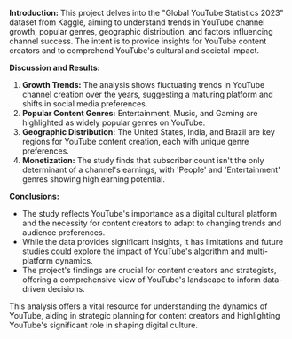 **Introduction:**
This project delves into the "Global YouTube Statistics 2023" dataset from Kaggle, aiming to understand trends in YouTube channel growth, popular genres, geographic distribution, and factors influencing channel success. The intent is to provide insights for YouTube content creators and to comprehend YouTube's cultural and societal impact.

**Discussion and Results:**
1. **Growth Trends:** The analysis shows fluctuating trends in YouTube channel creation over the years, suggesting a maturing platform and shifts in social media preferences.
2. **Popular Content Genres:** Entertainment, Music, and Gaming are highlighted as widely popular genres on YouTube.
3. **Geographic Distribution:** The United States, India, and Brazil are key regions for YouTube content creation, each with unique genre preferences.
4. **Monetization:** The study finds that subscriber count isn't the only determinant of a channel's earnings, with 'People' and 'Entertainment' genres showing high earning potential.

**Conclusions:**
- The study reflects YouTube's importance as a digital cultural platform and the necessity for content creators to adapt to changing trends and audience preferences.
- While the data provides significant insights, it has limitations and future studies could explore the impact of YouTube's algorithm and multi-platform dynamics.
- The project's findings are crucial for content creators and strategists, offering a comprehensive view of YouTube's landscape to inform data-driven decisions.

This analysis offers a vital resource for understanding the dynamics of YouTube, aiding in strategic planning for content creators and highlighting YouTube's significant role in shaping digital culture.
